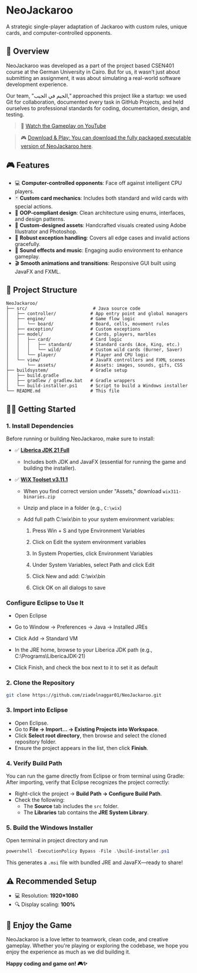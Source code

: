 # NeoJackaroo

A strategic single-player adaptation of Jackaroo with custom rules, unique cards, and computer-controlled opponents.

## 📝 Overview

NeoJackaroo was developed as a part of the project based CSEN401 course at the German University in Cairo. But for us, it wasn’t just about submitting an assignment, it was about simulating a real-world software development experience.

Our team, "الجيم في الجيب," approached this project like a startup: we used Git for collaboration, documented every task in GitHub Projects, and held ourselves to professional standards for coding, documentation, design, and testing.

> 🎥 [Watch the Gameplay on YouTube](https://www.youtube.com/watch?v=7XBjpjv66m4&t=13s)

> 🎮 [Download & Play: You can download the fully packaged executable version of NeoJackaroo here](https://ziadelnaggar.itch.io/neojackaroo).

## 🎮 Features

* 💻 **Computer-controlled opponents**: Face off against intelligent CPU players.
* 🃏 **Custom card mechanics**: Includes both standard and wild cards with special actions.
* 🧠 **OOP-compliant design**: Clean architecture using enums, interfaces, and design patterns.
* 🎨 **Custom-designed assets**: Handcrafted visuals created using Adobe Illustrator and Photoshop.
* 🧪 **Robust exception handling**: Covers all edge cases and invalid actions gracefully.
* 🎵 **Sound effects and music**: Engaging audio environment to enhance gameplay.
* 🎬 **Smooth animations and transitions**: Responsive GUI built using JavaFX and FXML.

## 📂 Project Structure

```
NeoJackaroo/
├── src/                         # Java source code
│   ├── controller/             # App entry point and global managers
│   ├── engine/                 # Game flow logic
│   │   └── board/              # Board, cells, movement rules
│   ├── exception/              # Custom exceptions
│   ├── model/                  # Cards, players, marbles
│   │   ├── card/               # Card logic
│   │   │   ├── standard/       # Standard cards (Ace, King, etc.)
│   │   │   └── wild/           # Custom wild cards (Burner, Saver)
│   │   └── player/             # Player and CPU logic
│   └── view/                   # JavaFX controllers and FXML scenes
│       └── assets/             # Assets: images, sounds, gifs, CSS
├── buildsystem/                # Gradle setup
│   ├── build.gradle            
│   ├── gradlew / gradlew.bat   # Gradle wrappers
│   └── build-installer.ps1     # Script to build a Windows installer
└── README.md                   # This file
```

## 🏃‍➡️ Getting Started

### 1. Install Dependencies

Before running or building NeoJackaroo, make sure to install:

* ✅ [**Liberica JDK 21 Full**](https://bell-sw.com/pages/downloads/#/java-21-lts)

  * Includes both JDK and JavaFX (essential for running the game and building the installer).

* ✅ [**WiX Toolset v3.11.1**](https://github.com/wixtoolset/wix3/releases)

  * When you find correct version under "Assets," download `wix311-binaries.zip`
  * Unzip and place in a folder (e.g., `C:\wix`)
  * Add full path C:\wix\bin to your system environment variables:

      1. Press Win + S and type Environment Variables
      
      2. Click on Edit the system environment variables
      
      3. In System Properties, click Environment Variables
      
      4. Under System Variables, select Path and click Edit
      
      5. Click New and add: C:\wix\bin
      
      6. Click OK on all dialogs to save
         
 ### Configure Eclipse to Use It
 
  * Open Eclipse
  
  * Go to Window → Preferences → Java → Installed JREs
  
  * Click Add → Standard VM
  
  * In the JRE home, browse to your Liberica JDK path (e.g., C:\Programs\LibericaJDK-21)
  
  * Click Finish, and check the box next to it to set it as default

### 2. Clone the Repository

```bash
git clone https://github.com/ziadelnaggar01/NeoJackaroo.git
```

### 3. Import into Eclipse

* Open Eclipse.
* Go to **File → Import... → Existing Projects into Workspace**.
* Click **Select root directory**, then browse and select the cloned repository folder.
* Ensure the project appears in the list, then click **Finish**.

### 4. Verify Build Path

You can run the game directly from Eclipse or from terminal using Gradle:
After importing, verify that Eclipse recognizes the project correctly:

* Right-click the project → **Build Path → Configure Build Path**.
*  Check the following:
   - The **Source** tab includes the `src` folder.
   - The **Libraries** tab contains the **JRE System Library**.

### 5. Build the Windows Installer
   Open terminal in project directory and run
```powershell
powershell -ExecutionPolicy Bypass -File .\build-installer.ps1
```

This generates a `.msi` file with bundled JRE and JavaFX—ready to share!

## ⚠️ Recommended Setup

* 💻 Resolution: **1920×1080**
* 🔍 Display scaling: **100%**

## 🚀 Enjoy the Game

NeoJackaroo is a love letter to teamwork, clean code, and creative gameplay. Whether you're playing or exploring the codebase, we hope you enjoy the experience as much as we did building it.

**Happy coding and game on! 🎮✨**
